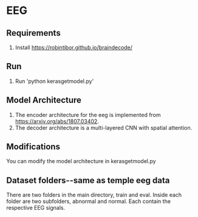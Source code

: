 # EEG

## Requirements
1. Install https://robintibor.github.io/braindecode/ 


## Run
1. Run 'python kerasgetmodel.py'


## Model Architecture
1. The encoder architecture for the eeg is implemented from https://arxiv.org/abs/1807.03402.
2. The decoder architecture is a multi-layered CNN with spatial attention.

## Modifications
You can modify the model architecture in kerasgetmodel.py

## Dataset folders--same as temple eeg data
There are two folders in the main directory, train and eval. Inside each folder are two subfolders, abnormal and normal. Each contain the respective EEG signals.
